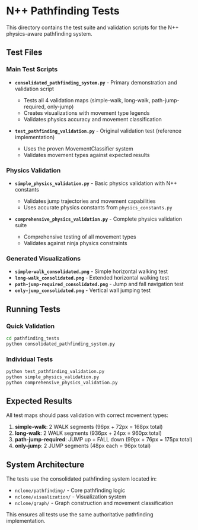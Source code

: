# N++ Pathfinding Tests

This directory contains the test suite and validation scripts for the N++ physics-aware pathfinding system.

## Test Files

### Main Test Scripts

- **`consolidated_pathfinding_system.py`** - Primary demonstration and validation script
  - Tests all 4 validation maps (simple-walk, long-walk, path-jump-required, only-jump)
  - Creates visualizations with movement type legends
  - Validates physics accuracy and movement classification

- **`test_pathfinding_validation.py`** - Original validation test (reference implementation)
  - Uses the proven MovementClassifier system
  - Validates movement types against expected results

### Physics Validation

- **`simple_physics_validation.py`** - Basic physics validation with N++ constants
  - Validates jump trajectories and movement capabilities
  - Uses accurate physics constants from `physics_constants.py`

- **`comprehensive_physics_validation.py`** - Complete physics validation suite
  - Comprehensive testing of all movement types
  - Validates against ninja physics constraints

### Generated Visualizations

- **`simple-walk_consolidated.png`** - Simple horizontal walking test
- **`long-walk_consolidated.png`** - Extended horizontal walking test  
- **`path-jump-required_consolidated.png`** - Jump and fall navigation test
- **`only-jump_consolidated.png`** - Vertical wall jumping test

## Running Tests

### Quick Validation
```bash
cd pathfinding_tests
python consolidated_pathfinding_system.py
```

### Individual Tests
```bash
python test_pathfinding_validation.py
python simple_physics_validation.py
python comprehensive_physics_validation.py
```

## Expected Results

All test maps should pass validation with correct movement types:

1. **simple-walk**: 2 WALK segments (96px + 72px = 168px total)
2. **long-walk**: 2 WALK segments (936px + 24px = 960px total)  
3. **path-jump-required**: JUMP up + FALL down (99px + 76px = 175px total)
4. **only-jump**: 2 JUMP segments (48px each = 96px total)

## System Architecture

The tests use the consolidated pathfinding system located in:
- `nclone/pathfinding/` - Core pathfinding logic
- `nclone/visualization/` - Visualization system
- `nclone/graph/` - Graph construction and movement classification

This ensures all tests use the same authoritative pathfinding implementation.